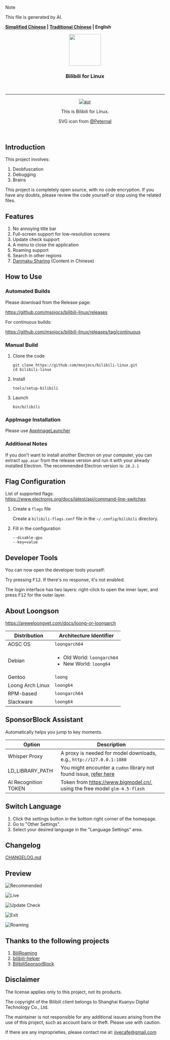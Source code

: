 > [!NOTE]
> This file is generated by AI.

**[Simplified Chinese](README.MD) | [Traditional Chinese](README_zh-tw.MD) | English**

<div align="center">

  <img src="./res/icons/bilibili.svg" height="100px" width="100px"/>

  <h3>Bilibili for Linux</h3>
  <br>

----

[![aur](https://img.shields.io/aur/version/bilibili-bin)](https://aur.archlinux.org/packages/bilibili-bin)

  This is Bilibili for Linux.

  SVG icon from [@Peternal](https://github.com/Peternal)

  <br>
</div>

## Introduction

This project involves:

1. Deobfuscation
2. Debugging
3. Brains

This project is completely open source, with no code encryption. If you have any doubts, please review the code yourself or stop using the related files.

## Features

1. No annoying title bar
2. Full-screen support for low-resolution screens
3. Update check support
4. A menu to close the application
5. Roaming support
6. Search in other regions
7. [Danmaku Sharing](docs/help/弹幕共享.MD) (Content in Chinese)

## How to Use

### Automated Builds

Please download from the Release page:

https://github.com/msojocs/bilibili-linux/releases

For continuous builds:

https://github.com/msojocs/bilibili-linux/releases/tag/continuous

### Manual Build

1. Clone the code
   ```
   git clone https://github.com/msojocs/bilibili-linux.git
   cd bilibili-linux
   ```
2. Install
   ```
   tools/setup-bilibili
   ```
3. Launch
   ```
   bin/bilibili
   ```
### AppImage Installation

Please use [AppImageLauncher](https://github.com/TheAssassin/AppImageLauncher)

### Additional Notes

If you don't want to install another Electron on your computer, you can extract `app.asar` from the release version and run it with your already installed Electron. The recommended Electron version is: `28.2.1`

## Flag Configuration

List of supported flags:
https://www.electronjs.org/docs/latest/api/command-line-switches

1. Create a `flags` file

   Create a `bilibili-flags.conf` file in the `~/.config/bilibili` directory.

2. Fill in the configuration

   ```
   --disable-gpu
   --key=value
   ```

## Developer Tools

You can now open the developer tools yourself:

Try pressing <kbd>F12</kbd>. If there's no response, it's not enabled.

The login interface has two layers: right-click to open the inner layer, and press <kbd>F12</kbd> for the outer layer.

## About Loongson

https://areweloongyet.com/docs/loong-or-loongarch

|Distribution|Architecture Identifier|
|---|---|
|AOSC OS|`loongarch64`|
|Debian|<ul><li>Old World: `loongarch64`</li><li>New World: `loong64`</li></ul>|
|Gentoo|`loong`|
|Loong Arch Linux|`loong64`|
|RPM-based|`loongarch64`|
|Slackware|`loong64`|

## SponsorBlock Assistant

Automatically helps you jump to key moments.

| Option | Description |
|---|---|
| Whisper Proxy | A proxy is needed for model downloads, e.g., `http://127.0.0.1:1080` |
| LD_LIBRARY_PATH | You might encounter a `cudnn` library not found issue, [refer here](https://github.com/MahmoudAshraf97/whisper-diarization/issues/259) |
| AI Recognition TOKEN | Token from https://www.bigmodel.cn/, using the free model `glm-4.5-flash` |

## Switch Language

1. Click the settings button in the bottom right corner of the homepage.
2. Go to "Other Settings".
3. Select your desired language in the "Language Settings" area.

## Changelog

[CHANGELOG.md](CHANGELOG.md)

## Preview

![Recommended](res/screenshots/1.png)

![Live](res/screenshots/live.png)

![Update Check](res/screenshots/update.png)

![Exit](res/screenshots/exit.png)

![Roaming](res/screenshots/roaming.png)

## Thanks to the following projects

1. [BiliRoaming](https://github.com/yujincheng08/BiliRoaming)
2. [bilibili-helper](https://github.com/ipcjs/bilibili-helper)
3. [BilibiliSponsorBlock](https://github.com/hanydd/BilibiliSponsorBlock)

## Disclaimer

The license applies only to this project, not its products.

The copyright of the Bilibili client belongs to Shanghai Kuanyu Digital Technology Co., Ltd.

The maintainer is not responsible for any additional issues arising from the use of this project, such as account bans or theft. Please use with caution.

If there are any improprieties, please contact me at: jiyecafe@gmail.com